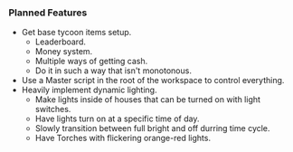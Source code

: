 ### Planned Features

+ Get base tycoon items setup.
	+ Leaderboard.
	+ Money system.
	+ Multiple ways of getting cash.
	+ Do it in such a way that isn't monotonous.
+ Use a Master script in the root of the workspace to control everything.
+ Heavily implement dynamic lighting.
	+ Make lights inside of houses that can be turned on with light switches.
	+ Have lights turn on at a specific time of day.
	+ Slowly transition between full bright and off durring time cycle.
	+ Have Torches with flickering orange-red lights.